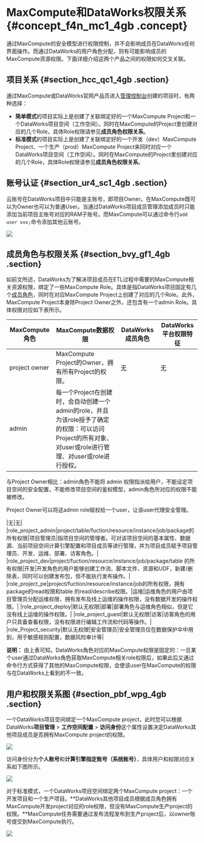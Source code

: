 # MaxCompute和DataWorks权限关系 {#concept_f4n_mc1_4gb .concept}

通过MaxCompute的安全模型进行权限控制，并不会影响成员在DataWorks任何界面操作。而通过DataWorks的用户角色分配，则有可能影响成员的MaxCompute资源权限。下面详细介绍这两个产品之间的权限如何交叉关联。

## 项目关系 {#section_hcc_qc1_4gb .section}

通过MaxCompute或DataWorks官网产品页进入[管理控制台](../../../../../cn.zh-CN/使用指南/管理控制台/管理控制台概览.md#)创建的项目时，有两种选择：

-   **简单模式**的项目实际上是创建了关联绑定好的一个MaxCompute Project和一个DataWorks项目空间（工作空间）。同时在MaxCompute的Project里创建对应的几个Role，具体Role权限请参见**成员角色权限关系**。
-   **标准模式**的项目实际上是创建了关联绑定好的一个开发（dev）MaxCompute Project、一个生产（prod）MaxCompute Project来同时对应一个DataWorks项目空间（工作空间）。同时在MaxCompute的Project里创建对应的几个Role，具体Role权限请参见**成员角色权限关系**。

## 账号认证 {#section_ur4_sc1_4gb .section}

云账号在DataWorks项目中只能是主账号，即项目Owner。在MaxCompute既可以为Owner也可以为普通User。当通过DataWorks项目成员管理添加成员时只能添加当前项目主账号对应的RAM子账号。而MaxCompute可以通过命令行`add user xxx;`命令添加其他云账号。

![](http://static-aliyun-doc.oss-cn-hangzhou.aliyuncs.com/assets/img/118689/155167834138006_zh-CN.png)

## 成员角色与权限关系 {#section_bvy_gf1_4gb .section}

如前文所述，DataWorks为了解决项目成员在ETL过程中需要的MaxCompute相关资源权限，绑定了一些MaxCompute Role。具体是指DataWorks项目固定有几个[成员角色](../../../../../cn.zh-CN/使用指南/项目管理/成员管理.md#)，同时在对应MaxCompute Project上创建了对应的几个Role。此外，MaxCompute Project本身除Project Owner之外，还包含有一个admin Role。具体权限对应如下表所示。

|MaxCompute角色|MaxCompute数据权限|DataWorks成员角色|DataWorks平台权限特征|
|------------|--------------|-------------|---------------|
|project owner|MaxCompute Project的Owner，拥有所有Project的权限。|无|无|
|admin| 每一个Project在创建时，会自动创建一个admin的role，并且为该role授予了确定的权限：可以访问Project的所有对象、对user或role进行管理、对user或role进行授权。

 与Project Owner相比：admin角色不能将 admin 权限指派给用户，不能设定项目空间的安全配置，不能修改项目空间的鉴权模型，admin角色所对应的权限不能被修改。

 Project Owner可以将这admin role赋权给一个user，让该user代理安全管理。

 |无|无|
|role\_project\_admin|project/table/fuction/resource/instance/job/package的所有权限|项目管理员|指项目空间的管理者。可对该项目空间的基本属性、数据源、当前项目空间计算引擎配置和项目成员等进行管理，并为项目成员赋予项目管理员、开发、运维、部署、访客角色。|
|role\_project\_dev|project/fuction/resource/instance/job/package/table 的所有权限|开发|开发角色的用户能够创建工作流、脚本文件、资源和UDF，新建/删除表，同时可以创建发布包，但不能执行发布操作。|
|role\_project\_pe|project/fuction/resource/instance/job的所有权限，拥有package的read权限和table 的read/describe权限。|运维|运维角色的用户由项目管理员分配运维权限，拥有发布及线上运维的操作权限，没有数据开发的操作权限。|
|role\_project\_deploy|默认无权限|部署|部署角色与运维角色相似，但是它没有线上运维的操作权限。|
|role\_project\_guest|默认无权限|访客|访客角色的用户只具备查看权限，没有权限进行编辑工作流和代码等操作。|
|role\_Project\_security|默认无权限|安全管理员|安全管理员仅在数据保护伞中用到，用于敏感规则配置，数据风险审计等|

**说明：** 由上表可知，DataWorks角色对应的MaxCompute权限是固定的：一旦某个user通过DataWorks角色获取MaxCompute相关role权限后，如果此后又通过命令行方式获得了其他的MaxCompute权限，会使该user在MaxCompute的权限与在DataWorks上看到的不一致。

## 用户和权限关系图 {#section_pbf_wpg_4gb .section}

一个DataWorks项目空间绑定一个MaxCompute project，此时您可以根据DataWorks**项目管理** \> **工作空间配置** \> **访问身份**这个属性设置决定DataWorks其他项目成员是否拥有MaxCompute project的权限。

![](http://static-aliyun-doc.oss-cn-hangzhou.aliyuncs.com/assets/img/118689/155167834138072_zh-CN.png)

访问身份分为**个人账号**和**计算引擎指定账号（系统账号）**，具体用户和权限对应关系如下图所示。

![](http://static-aliyun-doc.oss-cn-hangzhou.aliyuncs.com/assets/img/118689/155167834138076_zh-CN.png)

对于标准模式，一个DataWorks项目空间绑定两个MaxCompute project：一个开发项目和一个生产项目。**DataWorks其他项目成员根据成员角色拥有MaxCompute开发project对应的role权限，但没有MaxCompute生产project的权限。**MaxCompute任务需要通过发布流程发布到生产project后，以owner账号提交到MaxCompute执行。

![](http://static-aliyun-doc.oss-cn-hangzhou.aliyuncs.com/assets/img/118689/155167834138077_zh-CN.png)

